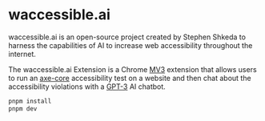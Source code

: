 # waccessible.ai

waccessible.ai is an open-source project created by Stephen Shkeda to harness the capabilities of AI to increase web accessibility throughout the internet.

The waccessible.ai Extension is a Chrome [MV3](https://developer.chrome.com/docs/extensions/develop/migrate)
extension that allows users to run an [axe-core](https://github.com/dequelabs/axe-core) accessibility test on a website and then chat about the accessibility violations with a [GPT-3](https://openai.com/blog/gpt-3-apps) AI chatbot.

```bash
pnpm install
pnpm dev
```
